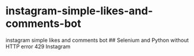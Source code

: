 # instagram-simple-likes-and-comments-bot
instagram simple likes and comments bot  ## Selenium and Python  without HTTP error 429 Instagram
